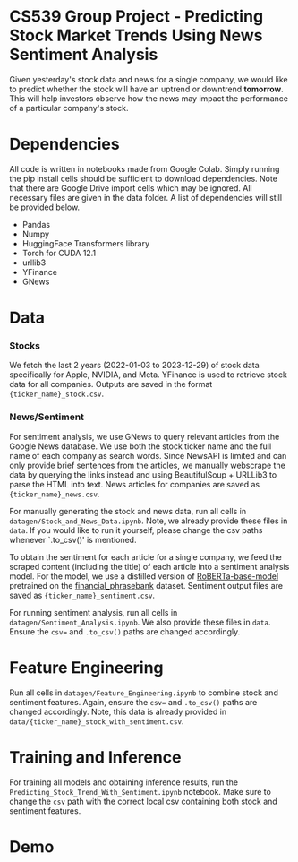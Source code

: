 # CS539 Group Project - Predicting Stock Market Trends Using News Sentiment Analysis
Given yesterday's stock data and news for a single company, we would like to predict whether the stock will have an uptrend or downtrend **tomorrow**. This will help investors observe how the news may impact the performance of a particular company's stock.

# Dependencies
All code is written in notebooks made from Google Colab. Simply running the pip install cells should be sufficient to download dependencies. Note that there are Google Drive import cells which may be ignored. All necessary files are given in the data folder. A list of dependencies will still be provided below. 
- Pandas
- Numpy
- HuggingFace Transformers library
- Torch for CUDA 12.1
- urllib3
- YFinance
- GNews


# Data
### Stocks
We fetch the last 2 years (2022-01-03 to 2023-12-29) of stock data specifically for Apple, NVIDIA, and Meta. YFinance is used to retrieve stock data for all companies. Outputs are saved in the format `{ticker_name}_stock.csv`.

### News/Sentiment
For sentiment analysis, we use GNews to query relevant articles from the Google News database. We use both the stock ticker name and the full name of each company as search words. Since NewsAPI is limited and can only provide brief sentences from the articles, we manually webscrape the data by querying the links instead and using BeautifulSoup + URLLib3 to parse the HTML into text. News articles for companies are saved as `{ticker_name}_news.csv`. 

For manually generating the stock and news data, run all cells in `datagen/Stock_and_News_Data.ipynb`. Note, we already provide these files in `data`. If you would like to run it yourself, please change the csv paths whenever `.to_csv()' is mentioned. 

To obtain the sentiment for each article for a single company, we feed the scraped content (including the title) of each article into a sentiment analysis model. For the model, we use a distilled version of [RoBERTa-base-model](https://huggingface.co/mrm8488/distilroberta-finetuned-financial-news-sentiment-analysis) pretrained on the [financial_phrasebank](https://huggingface.co/datasets/financial_phrasebank) dataset. Sentiment output files are saved as `{ticker_name}_sentiment.csv`. 

For running sentiment analysis, run all cells in `datagen/Sentiment_Analysis.ipynb`. We also provide these files in `data`. Ensure the `csv=` and `.to_csv()` paths are changed accordingly. 


# Feature Engineering
Run all cells in `datagen/Feature_Engineering.ipynb` to combine stock and sentiment features. Again, ensure the `csv=` and `.to_csv()` paths are changed accordingly. Note, this data is already provided in `data/{ticker_name}_stock_with_sentiment.csv`.


# Training and Inference
For training all models and obtaining inference results, run the `Predicting_Stock_Trend_With_Sentiment.ipynb` notebook. Make sure to change the `csv` path with the correct local csv containing both stock and sentiment features. 


# Demo

